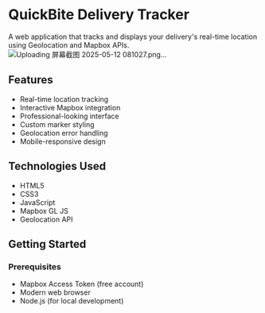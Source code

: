 # QuickBite Delivery Tracker 

A web application that tracks and displays your delivery's real-time location using Geolocation and Mapbox APIs.
![Uploading 屏幕截图 2025-05-12 081027.png…]()


## Features

- Real-time location tracking
- Interactive Mapbox integration
- Professional-looking interface
- Custom marker styling
- Geolocation error handling
- Mobile-responsive design

## Technologies Used

- HTML5
- CSS3
- JavaScript
- Mapbox GL JS
- Geolocation API

## Getting Started

### Prerequisites

- Mapbox Access Token (free account)
- Modern web browser
- Node.js (for local development)

